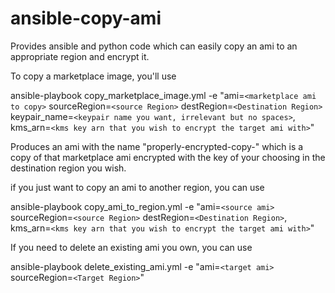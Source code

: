 # ansible-copy-ami
Provides ansible and python code which can easily copy an ami to an appropriate region and encrypt it.

To copy a marketplace image, you'll use

ansible-playbook copy_marketplace_image.yml -e "ami=`<marketplace ami to copy>` sourceRegion=`<source Region>` destRegion=`<Destination Region>` keypair_name=`<keypair name you want, irrelevant but no spaces>`, kms_arn=`<kms key arn that you wish to encrypt the target ami with>`"

Produces an ami with the name "properly-encrypted-copy-<ami>" which is a copy of that marketplace ami encrypted with the key of your choosing in the destination region you wish.

if you just want to copy an ami to another region, you can use

ansible-playbook copy_ami_to_region.yml -e "ami=`<source ami>` sourceRegion=`<source Region>` destRegion=`<Destination Region>`, kms_arn=`<kms key arn that you wish to encrypt the target ami with>`"

If you need to delete an existing ami you own, you can use

ansible-playbook delete_existing_ami.yml -e "ami=`<target ami>` sourceRegion=`<Target Region>`"
